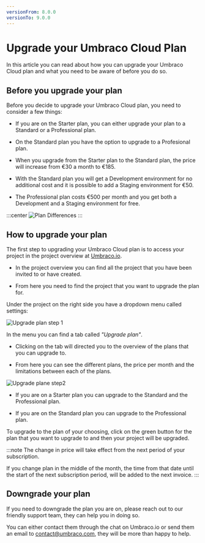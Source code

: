 ```yaml
---
versionFrom: 8.0.0
versionTo: 9.0.0
---
```


# Upgrade your Umbraco Cloud Plan

In this article you can read about how you can upgrade your Umbraco Cloud plan and what you need to be aware of before you do so.

## Before you upgrade your plan

Before you decide to upgrade your Umbraco Cloud plan, you need to consider a few things:

- If you are on the Starter plan, you can either upgrade your plan to a Standard or a Professional plan.

- On the Standard plan you have the option to upgrade to a Profesional plan.

- When you upgrade from the Starter plan to the Standard plan, the price will increase from €30 a month to €185.

- With the Standard plan you will get a Development environment for no additional cost and it is possible to add a Staging environment for €50.

- The Professional plan costs €500 per month and you get both a Development and a Staging environment for free.

:::center
![Plan Differences](images/Upgrade-Plans.png)
:::

## How to upgrade your plan

The first step to upgrading your Umbraco Cloud plan is to access your project in the project overview at [Umbraco.io](https://www.s1.umbraco.io/projects).

- In the project overview you can find all the project that you have been invited to or have created.

- From here you need to find the project that you want to upgrade the plan for.

Under the project on the right side you have a dropdown menu called settings:

![Upgrade plan step 1](images/step_1.png)

In the menu you can find a tab called *"Upgrade plan"*.

- Clicking on the tab will directed you to the overview of the plans that you can upgrade to.

- From here you can see the different plans, the price per month and the limitations between each of the plans.

![Upgrade plane step2](images/step_2.png)

- If you are on a Starter plan you can upgrade to the Standard and the Professional plan.

- If you are on the Standard plan you can upgrade to the Professional plan.

To upgrade to the plan of your choosing, click on the green button for the plan that you want to upgrade to and then your project will be upgraded.

:::note
The change in price will take effect from the next period of your subscription.

If you change plan in the middle of the month, the time from that date until the start of the next subscription period, will be added to the next invoice.
:::

## Downgrade your plan

If you need to downgrade the plan you are on, please reach out to our friendly support team, they can help you in doing so.

You can either contact them through the chat on Umbraco.io or send them an email to contact@umbraco.com, they will be more than happy to help.
